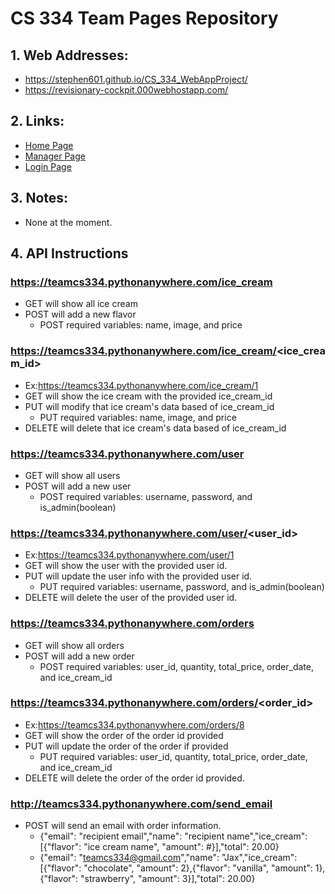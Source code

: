 # CS 334 Team Pages Repository
## 1. Web Addresses:
  * https://stephen601.github.io/CS_334_WebAppProject/
  * https://revisionary-cockpit.000webhostapp.com/

## 2. Links: 
  * [Home Page](https://stephen601.github.io/CS_334_WebAppProject/)
  * [Manager Page](https://stephen601.github.io/CS_334_WebAppProject/manager)
  * [Login Page](https://stephen601.github.io/CS_334_WebAppProject/login)
## 3. Notes:
  * None at the moment.
## 4. API Instructions 
  ### https://teamcs334.pythonanywhere.com/ice_cream
  * GET will show all ice cream
  * POST will add a new flavor
    * POST required variables: name, image, and price
  ### https://teamcs334.pythonanywhere.com/ice_cream/<ice_cream_id>
  * Ex:https://teamcs334.pythonanywhere.com/ice_cream/1
  * GET will show the ice cream with the provided ice_cream_id
  * PUT will modify that ice cream's data based of ice_cream_id
    * PUT required variables: name, image, and price
  * DELETE will delete that ice cream's data based of ice_cream_id
  ### https://teamcs334.pythonanywhere.com/user
  * GET will show all users
  * POST will add a new user
    * POST required variables: username, password, and is_admin(boolean)
  ### https://teamcs334.pythonanywhere.com/user/<user_id>
  * Ex:https://teamcs334.pythonanywhere.com/user/1
  * GET will show the user with the provided user id.
  * PUT will update the user info with the provided user id.
    * PUT required variables: username, password, and is_admin(boolean)
  * DELETE will delete the user of the provided user id.
  ### https://teamcs334.pythonanywhere.com/orders
  * GET will show all orders
  * POST will add a new order
    * POST required variables: user_id, quantity, total_price, order_date, and ice_cream_id
  ### https://teamcs334.pythonanywhere.com/orders/<order_id>
  * Ex:https://teamcs334.pythonanywhere.com/orders/8
  * GET will show the order of the order id provided
  * PUT will update the order of the order if provided
    * PUT required variables: user_id, quantity, total_price, order_date, and ice_cream_id
  * DELETE will delete the order of the order id provided.
  ### http://teamcs334.pythonanywhere.com/send_email
  * POST will send an email with order information.
     * {"email": "recipient email","name": "recipient name","ice_cream": [{"flavor": "ice cream name", "amount": #}],"total": 20.00}
     * {"email": "teamcs334@gmail.com","name": "Jax","ice_cream": [{"flavor": "chocolate", "amount": 2},{"flavor": "vanilla", "amount": 1},{"flavor": "strawberry", "amount": 3}],"total": 20.00}

